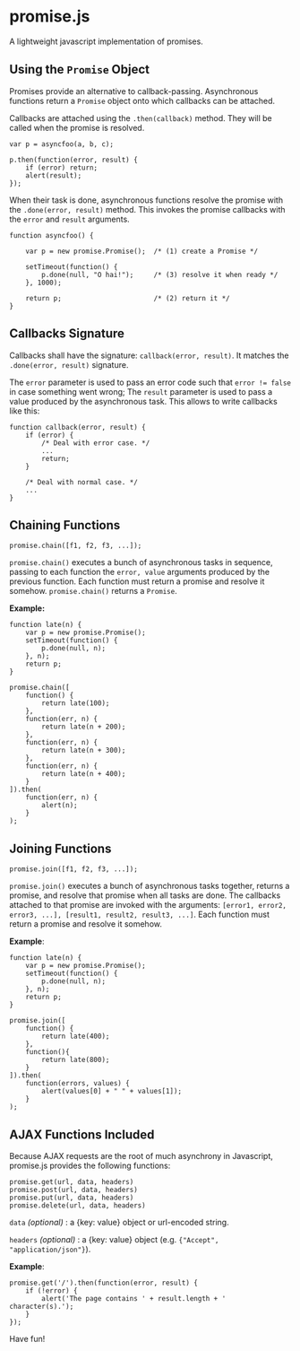 # promise.js

A lightweight javascript implementation of promises.

## Using the `Promise` Object

Promises provide an alternative to callback-passing. Asynchronous functions return a `Promise` object onto which callbacks can be attached.

Callbacks are attached using the `.then(callback)` method. They will be called when the promise is resolved.

    var p = asyncfoo(a, b, c);

    p.then(function(error, result) {
        if (error) return;
        alert(result);
    });

When their task is done, asynchronous functions resolve the promise with the `.done(error, result)` method. This invokes the promise callbacks with the `error` and `result` arguments.

    function asyncfoo() {

        var p = new promise.Promise();  /* (1) create a Promise */

        setTimeout(function() {
            p.done(null, "O hai!");     /* (3) resolve it when ready */
        }, 1000);

        return p;                       /* (2) return it */
    }

## Callbacks Signature

Callbacks shall have the signature: `callback(error, result)`. It matches the `.done(error, result)` signature.

The `error` parameter is used to pass an error code such that `error != false` in case something went wrong; The `result` parameter is used to pass a value produced by the asynchronous task. This allows to write callbacks like this:

    function callback(error, result) {
        if (error) {
            /* Deal with error case. */
            ...
            return;
        }
       
        /* Deal with normal case. */
        ...
    }


## Chaining Functions

    promise.chain([f1, f2, f3, ...]);

`promise.chain()` executes a bunch of asynchronous tasks in sequence, passing to each function the `error, value` arguments produced by the previous function. Each function must return a promise and resolve it somehow. `promise.chain()` returns a `Promise`.

**Example:**

    function late(n) {
        var p = new promise.Promise();
        setTimeout(function() {
            p.done(null, n);
        }, n);
        return p;
    }

    promise.chain([
        function() {
            return late(100);
        },
        function(err, n) {
            return late(n + 200);
        },
        function(err, n) {
            return late(n + 300);
        },
        function(err, n) {
            return late(n + 400);
        }
    ]).then(
        function(err, n) {
            alert(n);
        }
    );


## Joining Functions

    promise.join([f1, f2, f3, ...]);

`promise.join()` executes a bunch of asynchronous tasks together, returns a promise, and resolve that promise when all tasks are done. The callbacks attached to that promise are invoked with the arguments: `[error1, error2, error3, ...], [result1, result2, result3, ...]`. Each function must return a promise and resolve it somehow.

**Example**:

    function late(n) {
        var p = new promise.Promise();
        setTimeout(function() {
            p.done(null, n);
        }, n);
        return p;
    }

    promise.join([
        function() {
            return late(400);
        },
        function(){
            return late(800);
        }
    ]).then(
        function(errors, values) {
            alert(values[0] + " " + values[1]);
        }
    );


## AJAX Functions Included

Because AJAX requests are the root of much asynchrony in Javascript, promise.js provides the following functions:

    promise.get(url, data, headers)
    promise.post(url, data, headers)
    promise.put(url, data, headers)
    promise.delete(url, data, headers)

`data` *(optional)* : a {key: value} object or url-encoded string.

`headers` *(optional)* :  a {key: value} object (e.g. `{"Accept", "application/json"}`).

**Example**:

    promise.get('/').then(function(error, result) {
        if (!error) {
            alert('The page contains ' + result.length + ' character(s).');
        }
    });


Have fun!
